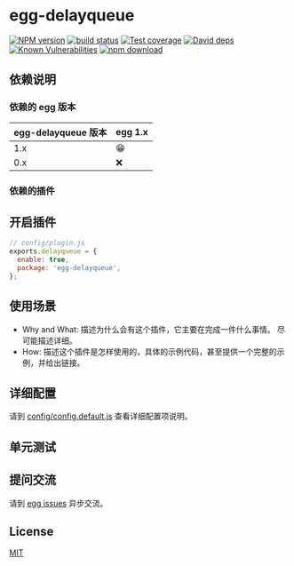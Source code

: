 # egg-delayqueue

[![NPM version][npm-image]][npm-url]
[![build status][travis-image]][travis-url]
[![Test coverage][codecov-image]][codecov-url]
[![David deps][david-image]][david-url]
[![Known Vulnerabilities][snyk-image]][snyk-url]
[![npm download][download-image]][download-url]

[npm-image]: https://img.shields.io/npm/v/egg-delayqueue.svg?style=flat-square
[npm-url]: https://npmjs.org/package/egg-delayqueue
[travis-image]: https://img.shields.io/travis/eggjs/egg-delayqueue.svg?style=flat-square
[travis-url]: https://travis-ci.org/eggjs/egg-delayqueue
[codecov-image]: https://img.shields.io/codecov/c/github/eggjs/egg-delayqueue.svg?style=flat-square
[codecov-url]: https://codecov.io/github/eggjs/egg-delayqueue?branch=master
[david-image]: https://img.shields.io/david/eggjs/egg-delayqueue.svg?style=flat-square
[david-url]: https://david-dm.org/eggjs/egg-delayqueue
[snyk-image]: https://snyk.io/test/npm/egg-delayqueue/badge.svg?style=flat-square
[snyk-url]: https://snyk.io/test/npm/egg-delayqueue
[download-image]: https://img.shields.io/npm/dm/egg-delayqueue.svg?style=flat-square
[download-url]: https://npmjs.org/package/egg-delayqueue

<!--
Description here.
-->

## 依赖说明

### 依赖的 egg 版本

egg-delayqueue 版本 | egg 1.x
--- | ---
1.x | 😁
0.x | ❌

### 依赖的插件
<!--

如果有依赖其它插件，请在这里特别说明。如

- security
- multipart

-->

## 开启插件

```js
// config/plugin.js
exports.delayqueue = {
  enable: true,
  package: 'egg-delayqueue',
};
```

## 使用场景

- Why and What: 描述为什么会有这个插件，它主要在完成一件什么事情。
尽可能描述详细。
- How: 描述这个插件是怎样使用的，具体的示例代码，甚至提供一个完整的示例，并给出链接。

## 详细配置

请到 [config/config.default.js](config/config.default.js) 查看详细配置项说明。

## 单元测试

<!-- 描述如何在单元测试中使用此插件，例如 schedule 如何触发。无则省略。-->

## 提问交流

请到 [egg issues](https://github.com/eggjs/egg/issues) 异步交流。

## License

[MIT](LICENSE)
